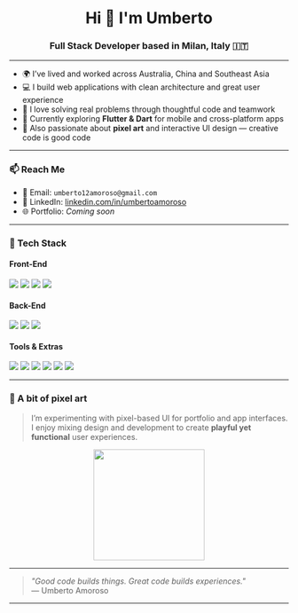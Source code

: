 <h1 align="center">Hi 👋 I'm Umberto</h1>
<h3 align="center">Full Stack Developer based in Milan, Italy 🇮🇹</h3>

---

- 🌍 I’ve lived and worked across Australia, China and Southeast Asia  
- 💻 I build web applications with clean architecture and great user experience  
- 🧠 I love solving real problems through thoughtful code and teamwork  
- 📱 Currently exploring **Flutter & Dart** for mobile and cross-platform apps  
- 🎨 Also passionate about **pixel art** and interactive UI design — creative code is good code

---

### 📫 Reach Me

- 📧 Email: `umberto12amoroso@gmail.com`  
- 💼 LinkedIn: [linkedin.com/in/umbertoamoroso](https://linkedin.com/in/umbertoamoroso)  
- 🌐 Portfolio: _Coming soon_

---

### 🧰 Tech Stack

#### Front-End
<p>
  <img src="https://img.shields.io/badge/React-61DAFB?logo=react&logoColor=000&style=flat-square" />
  <img src="https://img.shields.io/badge/TypeScript-3178C6?logo=typescript&logoColor=white&style=flat-square" />
  <img src="https://img.shields.io/badge/JavaScript-F7DF1E?logo=javascript&logoColor=black&style=flat-square" />
  <img src="https://img.shields.io/badge/Sass-CC6699?logo=sass&logoColor=white&style=flat-square" />
</p>

#### Back-End
<p>
  <img src="https://img.shields.io/badge/Java-ED8B00?logo=openjdk&logoColor=white&style=flat-square" />
  <img src="https://img.shields.io/badge/Spring_Boot-6DB33F?logo=springboot&logoColor=white&style=flat-square" />
  <img src="https://img.shields.io/badge/PostgreSQL-4169E1?logo=postgresql&logoColor=white&style=flat-square" />
</p>

#### Tools & Extras
<p>
  <img src="https://img.shields.io/badge/Dart-0175C2?logo=dart&logoColor=white&style=flat-square" />
  <img src="https://img.shields.io/badge/Flutter-02569B?logo=flutter&logoColor=white&style=flat-square" />
  <img src="https://img.shields.io/badge/Git-F05032?logo=git&logoColor=white&style=flat-square" />
  <img src="https://img.shields.io/badge/GitHub-181717?logo=github&logoColor=white&style=flat-square" />
  <img src="https://img.shields.io/badge/VS_Code-007ACC?logo=visualstudiocode&logoColor=white&style=flat-square" />
  <img src="https://img.shields.io/badge/Postman-FF6C37?logo=postman&logoColor=white&style=flat-square" />
</p>

---

### 🎨 A bit of pixel art

> I’m experimenting with pixel-based UI for portfolio and app interfaces.  
> I enjoy mixing design and development to create **playful yet functional** user experiences.

<p align="center">
  <img src="https://media.giphy.com/media/2A75RyXVzzSI2bx4Gj/giphy.gif" width="200"/>
</p>

---

> _"Good code builds things. Great code builds experiences."_  
> — Umberto Amoroso

---

